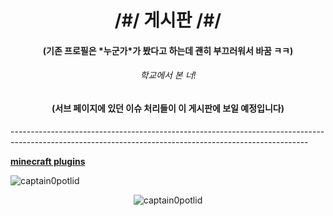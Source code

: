 <h1 align="center">/#/ 게시판 /#/</h1>
<h4 align="center">(기존 프로필은 *누군가*가 봤다고 하는데 괜히 부끄러워서 바꿈 ㅋㅋ)</h4><h6 align="center">학교에서 본 너!</h6>
<h4 align="center">(서브 페이지에 있던 이슈 처리들이 이 게시판에 보일 예정입니다)</h4>

<h8 align="center">--------------------------------------------------------------------------------------------------------------------------------------------------------</h8>

**[minecraft plugins](https://minecraft.net)**
<p align="left"> <img src="https://komarev.com/ghpvc/?username=captain0potlid" alt="captain0potlid" /> </p>

<p align="center"> <img src="https://github-readme-stats.vercel.app/api?username=captain0potlid&show_icons=true" alt="captain0potlid" /> </p>

